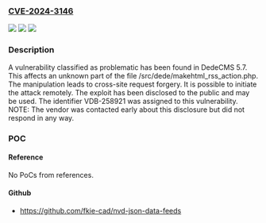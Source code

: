 ### [CVE-2024-3146](https://cve.mitre.org/cgi-bin/cvename.cgi?name=CVE-2024-3146)
![](https://img.shields.io/static/v1?label=Product&message=DedeCMS&color=blue)
![](https://img.shields.io/static/v1?label=Version&message=%3D%205.7%20&color=brighgreen)
![](https://img.shields.io/static/v1?label=Vulnerability&message=CWE-352%20Cross-Site%20Request%20Forgery&color=brighgreen)

### Description

A vulnerability classified as problematic has been found in DedeCMS 5.7. This affects an unknown part of the file /src/dede/makehtml_rss_action.php. The manipulation leads to cross-site request forgery. It is possible to initiate the attack remotely. The exploit has been disclosed to the public and may be used. The identifier VDB-258921 was assigned to this vulnerability. NOTE: The vendor was contacted early about this disclosure but did not respond in any way.

### POC

#### Reference
No PoCs from references.

#### Github
- https://github.com/fkie-cad/nvd-json-data-feeds

